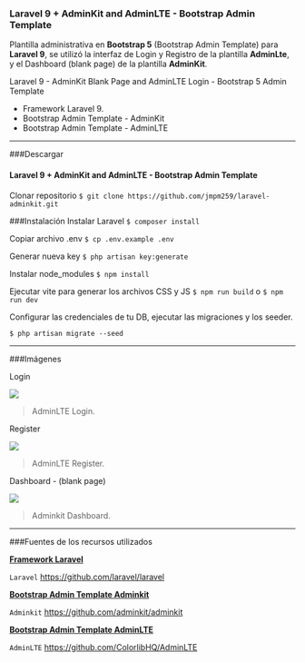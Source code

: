 ### Laravel 9 + AdminKit and AdminLTE - Bootstrap Admin Template
Plantilla administrativa en **Bootstrap 5** (Bootstrap Admin Template) para **Laravel 9**, se utilizó la interfaz de Login y Registro de la plantilla **AdminLte**, y el Dashboard (blank page) de la plantilla **AdminKit**.

Laravel 9 - AdminKit Blank Page and AdminLTE Login - Bootstrap 5 Admin Template 
- Framework Laravel 9.
- Bootstrap Admin Template - AdminKit
- Bootstrap Admin Template - AdminLTE
----
###Descargar 
#### **Laravel 9 + AdminKit and AdminLTE - Bootstrap Admin Template**
Clonar repositorio  `$ git clone https://github.com/jmpm259/laravel-adminkit.git`

###Instalación
Instalar Laravel `$ composer install`

Copiar archivo .env `$ cp .env.example .env`

Generar nueva key `$ php artisan key:generate`

Instalar node_modules `$ npm install`

Ejecutar vite para generar los archivos CSS y JS 
`$ npm run build`  o `$ npm run dev`

Configurar las credenciales de tu DB,  ejecutar las migraciones y los seeder.

`$ php artisan migrate --seed`

----
###Imágenes

Login

![](https://blogger.googleusercontent.com/img/b/R29vZ2xl/AVvXsEiK7pTVDYAsPf7ehfDBXxJA_KD6BV4CRGw5NdKJ2KJu88JscU1iHOCpENtYO4CoNL2z4C9wGRlRBtqQVb52Jmumq_P_SnFUrrtEACNfSNhjTDlt3SQbvPKkjQujy9fIdRDLc6A5iCti71sspd0_FSxWAD0yF_ZkrIsifoKoR_-E0kL1gpukl82F3nXGpw/s16000/login.png)

> AdminLTE Login.

Register

![](https://blogger.googleusercontent.com/img/b/R29vZ2xl/AVvXsEjA6k-6ah_8RI70PVBBibeDSKQrBxgz16Jli8FXepoKHoRzqYwKNB8M8OQuxtSaUCPbgCVa7pA0OUtYZXvQRND8lb38enzEjRnXN4_95GivQ39uDbIZgP3zaVJLbzz7eN2XlHCnTTMqd13GkThKAA8WAQkSLtRhkyP8GSCOPXwwsaha1EbHFaABTTLcXw/s16000/register.png)

> AdminLTE Register.

Dashboard - (blank page)

![](https://blogger.googleusercontent.com/img/b/R29vZ2xl/AVvXsEhlA-5jV8KrDRgA831AJKiDyNrY3yAMDuLGpq4-sgU-WvwiWqajVZW_zWJeVz3NSdcL_k4uVMpO0wUTwhYHtzYHPF0OVw2lrK86LCO_T9rBIA3-itpM0ZgxiOMqK2vGyholsSXtKsOUujXDx4z3S0GCnAbiF6_T2Xlnha9cOMjdTprk6o0_8uMiEsVKWA/s16000/home.png)

> Adminkit Dashboard.

----
###Fuentes de los recursos utilizados

**[Framework Laravel](https://github.com/laravel/laravel)**

`Laravel` <https://github.com/laravel/laravel>

**[Bootstrap Admin Template Adminkit](https://github.com/adminkit/adminkit)**

`Adminkit` <https://github.com/adminkit/adminkit>

**[Bootstrap Admin Template AdminLTE](https://github.com/ColorlibHQ/AdminLTE)**

`AdminLTE` <https://github.com/ColorlibHQ/AdminLTE>
